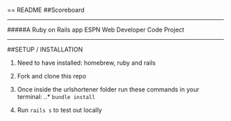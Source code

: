 == README
##Scoreboard

---

#####A Ruby on Rails app ESPN Web Developer Code Project

---

##SETUP / INSTALLATION

1. Need to have installed: homebrew, ruby and rails

2. Fork and clone this repo

3. Once inside the urlshortener folder run these commands in your terminal:
..* `bundle install`

4. Run `rails s` to test out locally